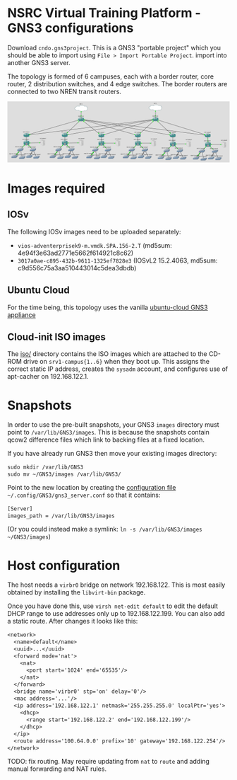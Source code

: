# NSRC Virtual Training Platform - GNS3 configurations

Download `cndo.gns3project`.  This is a GNS3 "portable project" which you
should be able to import using `File > Import Portable Project`.
import into another GNS3 server.

The topology is formed of 6 campuses, each with a border router, core
router, 2 distribution switches, and 4 edge switches.  The border routers
are connected to two NREN transit routers.

![CNDO Topology](images/cndo-topology.png)

# Images required

## IOSv

The following IOSv images need to be uploaded separately:

* `vios-adventerprisek9-m.vmdk.SPA.156-2.T` (md5sum: 4e94f3e63ad2771e5662f614921c8c62)
* `3017a0ae-c895-432b-9611-1325ef7828e3` (IOSvL2 15.2.4063, md5sum: c9d556c75a3aa510443014c5dea3dbdb)

## Ubuntu Cloud

For the time being, this topology uses the vanilla
[ubuntu-cloud GNS3 appliance](https://raw.githubusercontent.com/GNS3/gns3-registry/master/appliances/ubuntu-cloud.gns3a)

## Cloud-init ISO images

The [iso/](iso) directory contains the ISO images which are attached to the
CD-ROM drive on `srv1-campus{1..6}` when they boot up.  This assigns the
correct static IP address, creates the `sysadm` account, and configures
use of apt-cacher on 192.168.122.1.

# Snapshots

In order to use the pre-built snapshots, your GNS3 `images` directory must
point to `/var/lib/GNS3/images`.  This is because the snapshots contain qcow2
difference files which link to backing files at a fixed location.

If you have already run GNS3 then move your existing images directory:

```
sudo mkdir /var/lib/GNS3
sudo mv ~/GNS3/images /var/lib/GNS3/
```

Point to the new location by creating the [configuration file](https://docs.gns3.com/1f6uXq05vukccKdMCHhdki5MXFhV8vcwuGwiRvXMQvM0/)
`~/.config/GNS3/gns3_server.conf` so that it contains:

```
[Server]
images_path = /var/lib/GNS3/images
```

(Or you could instead make a symlink: `ln -s /var/lib/GNS3/images ~/GNS3/images`)

# Host configuration

The host needs a `virbr0` bridge on network 192.168.122.  This is most
easily obtained by installing the `libvirt-bin` package.

Once you have done this, use `virsh net-edit default` to edit the default
DHCP range to use addresses only up to 192.168.122.199.  You can also add a
static route.  After changes it looks like this:

```
<network>
  <name>default</name>
  <uuid>...</uuid>
  <forward mode='nat'>
    <nat>
      <port start='1024' end='65535'/>
    </nat>
  </forward>
  <bridge name='virbr0' stp='on' delay='0'/>
  <mac address='...'/>
  <ip address='192.168.122.1' netmask='255.255.255.0' localPtr='yes'>
    <dhcp>
      <range start='192.168.122.2' end='192.168.122.199'/>
    </dhcp>
  </ip>
  <route address='100.64.0.0' prefix='10' gateway='192.168.122.254'/>
</network>
```

TODO: fix routing.  May require updating from `nat` to `route` and adding
manual forwarding and NAT rules.
